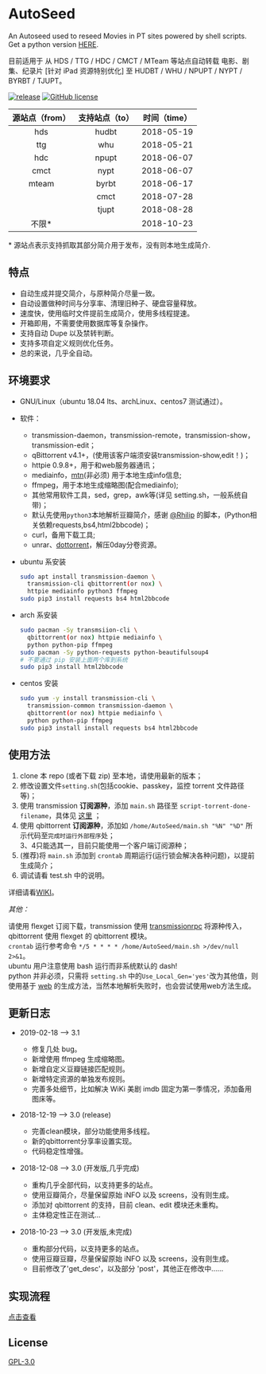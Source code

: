 # AutoSeed

An Autoseed used to reseed Movies in PT sites powered by shell scripts. Get a python version [HERE](https://github.com/Rhilip/Pt-Autoseed).

目前适用于 从 HDS / TTG / HDC / CMCT / MTeam 等站点自动转载 电影、剧集、纪录片 [针对 iPad 资源特别优化] 至 HUDBT / WHU / NPUPT / NYPT / BYRBT / TJUPT。

[![release](https://img.shields.io/badge/Version-3.1-brightgreen.svg)](https://github.com/rachpt/AutoSeed/releases/tag/v3.1)  [![GitHub license](https://img.shields.io/badge/license-AGPL-blue.svg)](https://raw.githubusercontent.com/rachpt/AutoSeed/master/LICENSE)

|  源站点（from）  | 支持站点（to） | 时间（time） |
| :--------------: | :------------: | :----------: |
| hds | hudbt |  2018-05-19  |
| ttg  | whu |  2018-05-21  |
| hdc | npupt |  2018-06-07 |
| cmct | nypt | 2018-06-07 |
| mteam | byrbt | 2018-06-17 |
|       | cmct  | 2018-07-28 |
|       | tjupt | 2018-08-28 |
| 不限\*  |     | 2018-10-23 |

\* 源站点表示支持抓取其部分简介用于发布，没有则本地生成简介.

## 特点

 - 自动生成并提交简介，与原种简介尽量一致。
 - 自动设置做种时间与分享率、清理旧种子、硬盘容量释放。
 - 速度快，使用临时文件提前生成简介，使用多线程提速。
 - 开箱即用，不需要使用数据库等复杂操作。
 - 支持自动 Dupe 以及禁转判断。
 - 支持多项自定义规则优化任务。
 - 总的来说，几乎全自动。 


## 环境要求

- GNU/Linux（ubuntu 18.04 lts、archLinux、centos7 测试通过）。
- 软件：
  - transmission-daemon，transmission-remote，transmission-show，transmission-edit；
  - qBittorrent v4.1+，(使用该客户端须安装transmission-show,edit！)； 
  - httpie 0.9.8+，用于和web服务器通讯；
  - mediainfo，[mtn](http://moviethumbnail.sourceforge.net/)(非必须) 用于本地生成info信息;
  - ffmpeg，用于本地生成缩略图(配合mediainfo);
  - 其他常用软件工具，sed，grep，awk等(详见 setting.sh，一般系统自带)；
  - 默认先使用`python3`本地解析豆瓣简介，感谢 [@Rhilip](https://github.com/Rhilip/PT-help/blob/master/modules/infogen/gen.py) 的脚本，(Python相关依赖requests,bs4,html2bbcode)；
  - curl，备用下载工具;
  - unrar、[dottorrent](https://github.com/kz26/dottorrent)，解压0day分卷资源。

- ubuntu 系安装
  ```sh
  sudo apt install transmission-daemon \
    transmission-cli qbittorrent(or nox) \
    httpie mediainfo python3 ffmpeg
  sudo pip3 install requests bs4 html2bbcode
  ``` 
- arch 系安装
  ```sh
  sudo pacman -Sy transmsiion-cli \
    qbittorrent(or nox) httpie mediainfo \
    python python-pip ffmpeg
  sudo pacman -Sy python-requests python-beautifulsoup4 
  # 不要通过 pip 安装上面两个库到系统
  sudo pip3 install html2bbcode 
  ```
- centos 安装
  ```sh
  sudo yum -y install transmission-cli \
    transmission-common transmission-daemon \
    qbittorrent(or nox) httpie mediainfo \
    python python-pip ffmpeg
  sudo pip3 install install requests bs4 html2bbcode
  ```

## 使用方法

1. clone 本 repo (或者下载 zip) 至本地，请使用最新的版本；
2. 修改设置文件`setting.sh`(包括cookie、passkey，监控 torrent 文件路径等)；
3. 使用 transmission **订阅源种**，添加 `main.sh` 路径至 `script-torrent-done-filename`，具体见 [这里](https://rachpt.github.io/2018/03/25/transmission-settings/) ；
5. 使用 qbittorrent **订阅源种**，添加如 `/home/AutoSeed/main.sh "%N" "%D"` 所示代码至`完成时运行外部程序`处；  
   3、4只能选其一，目前只能使用一个客户端订阅源种；
6. (推荐)将 `main.sh` 添加到  `crontab` 周期运行(运行锁会解决各种问题)，以提前生成简介；
7. 调试请看 test.sh 中的说明。

详细请看[WIKI](https://github.com/rachpt/AutoSeed/wiki)。

*其他：*

请使用 flexget 订阅下载，transmission 使用 [transmissionrpc](https://flexget.com/Plugins/transmission) 将源种传入，qbittorrent 使用 flexget 的 qbittorrent 模块。  
 `crontab` 运行参考命令 `*/5 * * * * /home/AutoSeed/main.sh >/dev/null 2>&1`。  
ubuntu 用户注意使用 bash 运行而非系统默认的 dash!  
python 并非必须，只需将 `setting.sh` 中的`Use_Local_Gen='yes'`改为其他值，则使用基于 [web](https://rhilip.github.io/PT-help/ptgen) 的生成方法，当然本地解析失败时，也会尝试使用web方法生成。


## 更新日志

- 2019-02-18 --> 3.1
  - 修复几处 bug。
  - 新增使用 ffmpeg 生成缩略图。
  - 新增自定义豆瓣链接匹配规则。
  - 新增特定资源的单独发布规则。
  - 完善多处细节，比如解决 WiKi 美剧 imdb 固定为第一季情况，添加备用图床等。

- 2018-12-19 --> 3.0 (release)
  - 完善clean模块，部分功能使用多线程。
  - 新的qbittorrent分享率设置实现。
  - 代码稳定性增强。

- 2018-12-08 --> 3.0 (开发版,几乎完成)
  - 重构几乎全部代码，以支持更多的站点。
  - 使用豆瓣简介，尽量保留原始 iNFO 以及 screens，没有则生成。
  - 添加对 qbittorrent 的支持，目前 clean、edit 模块还未重构。
  - 主体稳定性正在测试...

- 2018-10-23 --> 3.0 (开发版,未完成)
  - 重构部分代码，以支持更多的站点。
  - 使用豆瓣豆瓣，尽量保留原始 iNFO 以及 screens，没有则生成。
  - 目前修改了'get_desc'，以及部分 'post'，其他正在修改中……

## 实现流程

[点击查看](https://www.processon.com/view/link/5c088855e4b0ca4b40c93a49)

## License

[GPL-3.0](https://github.com/rachpt/AutoSeed/blob/master/LICENSE)


